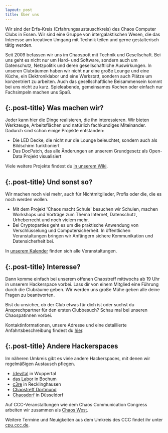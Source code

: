 ```yaml
---
layout: post
title: Über uns
---
```


Wir sind der Erfa-Kreis (Erfahrungsaustauschkreis) des Chaos Computer Clubs in Essen. Wir sind eine Gruppe von intergalaktischen Wesen, die das Interesse am kreativen Umgang mit Technik teilen und gerne gestalterisch tätig werden.

Seit 2009 befassen wir uns im Chaospott mit Technik und Gesellschaft. Bei uns geht es nicht nur um Hard- und Software, sondern auch um Datenschutz, Netzpolitik und deren gesellschaftliche Auswirkungen. In unseren Clubräumen haben wir nicht nur eine große Lounge und eine Küche, ein Elektroniklabor und eine Werkstatt, sondern auch Plätze um konzentriert zu arbeiten. Auch das gesellschaftliche Beisammensein kommt bei uns nicht zu kurz. Spieleabende, gemeinsames Kochen oder einfach nur Fachsimpeln machen uns Spaß.



## {:.post-title} Was machen wir?

Jeder kann hier die Dinge realisieren, die ihn interessieren. Wir bieten Werkzeuge, Arbeitsflächen und natürlich fachkundiges Miteinander.
Dadurch sind schon einige Projekte entstanden:
* Die LED Decke, die nicht nur die Lounge beleuchtet, sondern auch als Bildschirm funktioniert
* Das DocPatch, das alle Änderungen an unserem Grundgesetz als Open-Data Projekt visualisiert

Viele weitere Projekte findest du [in unserem Wiki](https://dokuwiki.chaospott.de/projekte:start).



## {:.post-title} Und sonst so?

Wir machen noch viel mehr, auch für Nichtmitglieder, Profis oder die, die es noch werden wollen.
* Mit dem Projekt 'Chaos macht Schule' besuchen wir Schulen, machen Workshops und Vorträge zum Thema Internet, Datenschutz, Urheberrecht und noch vielem mehr.
* Bei Cryptoparties geht es um die praktische Anwendung von Verschlüsselung und Computersicherheit. In öffentlichen Veranstaltungen bringen wir Anfängern sichere Kommunikation und Datensicherheit bei.

In [unserem Kalender](https://chaospott.de/calendar.html) finden sich alle Veranstaltungen.



## {:.post-title} Interesse?

Dann komme einfach bei unserem offenen Chaostreff mittwochs ab 19 Uhr in unserem Hackerspace vorbei. Lass dir von einem Mitglied eine Führung durch die Clubräume geben. Wir werden uns große Mühe geben alle deine Fragen zu beantworten.

Bist du unsicher, ob der Club etwas für dich ist oder suchst du Ansprechpartner für den ersten Clubbesuch? Schau mal bei unseren Chaospatinnen vorbei.

Kontaktinformationen, unsere Adresse und eine detaillierte Anfahrtsbeschreibung findest du [hier](/contact.html).



## {:.post-title} Andere Hackerspaces

Im näheren Umkreis gibt es viele andere Hackerspaces, mit denen wir regelmäßigen Austausch pflegen.

* [/dev/tal](http://www.devtal.de) in Wuppertal
* [das Labor](https://wiki.das-labor.org/) in Bochum
* [c3re](https://www.c3re.de/) in Recklinghausen
* [Chaostreff Dortmund](https://www.chaostreff-dortmund.de/)
* [Chaosdorf](https://chaosdorf.de/) in Düsseldorf

Auf CCC-Veranstaltungen wie dem Chaos Communication Congress arbeiten wir zusammen als [Chaos West](https://chaos-west.de/).

Weitere Termine und Neuigkeiten aus dem Umkreis des CCC findet ihr unter [cpu.ccc.de](https://cpu.ccc.de/).
